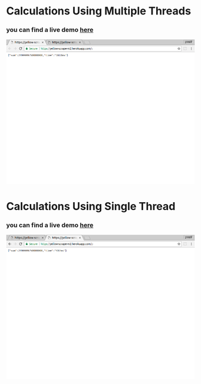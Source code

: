 # Calculations Using Multiple Threads
###  you can find a live demo [here](https://yellow-scrape-m2.herokuapp.com/p)
![squential](https://raw.githubusercontent.com/YousifHmada/yellow-scrape-m2/master/assets/Screenshot%20from%202017-12-16%2013-02-35.png)
# Calculations Using Single Thread
###  you can find a live demo [here](https://yellow-scrape-m2.herokuapp.com/s)
![parallel](https://github.com/YousifHmada/yellow-scrape-m2/blob/master/assets/Screenshot%20from%202017-12-16%2013-02-40.png?raw=true)
